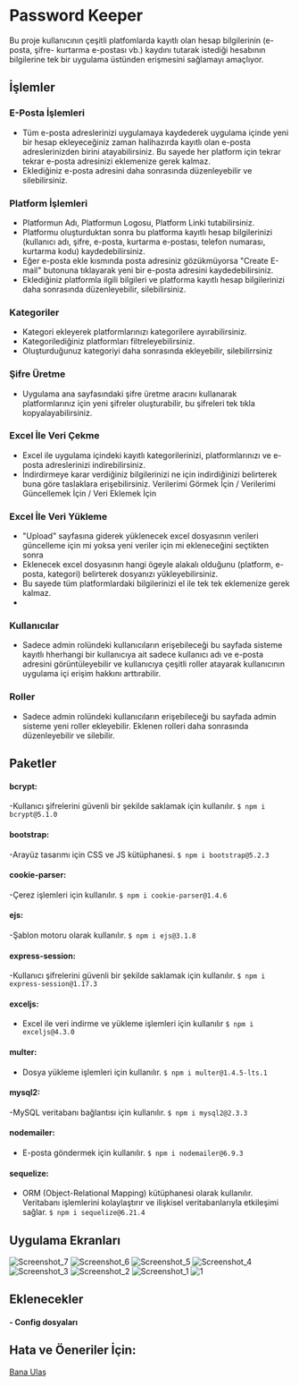 # Password Keeper

Bu proje kullanıcının çeşitli platfomlarda kayıtlı olan hesap bilgilerinin (e-posta, şifre- kurtarma e-postası vb.) kaydını tutarak istediği hesabının bilgilerine tek bir uygulama üstünden erişmesini sağlamayı amaçlıyor. 

## İşlemler

### E-Posta İşlemleri
- Tüm e-posta adreslerinizi uygulamaya kaydederek uygulama içinde yeni bir hesap ekleyeceğiniz zaman halihazırda kayıtlı olan e-posta adreslerinizden birini atayabilirsiniz. Bu sayede her platform için tekrar tekrar e-posta adresinizi eklemenize gerek kalmaz.
- Eklediğiniz e-posta adresini daha sonrasında düzenleyebilir ve silebilirsiniz.

### Platform İşlemleri
- Platformun Adı, Platformun Logosu, Platform Linki tutabilirsiniz.
- Platformu oluşturduktan sonra bu platforma kayıtlı hesap bilgilerinizi (kullanıcı adı, şifre, e-posta, kurtarma e-postası, telefon numarası, kurtarma kodu) kaydedebilirsiniz.
- Eğer e-posta ekle kısmında posta adresiniz gözükmüyorsa "Create E-mail" butonuna tıklayarak yeni bir e-posta adresini kaydedebilirsiniz.
- Eklediğiniz platformla ilgili bilgileri ve platforma kayıtlı hesap bilgilerinizi daha sonrasında düzenleyebilir, silebilirsiniz.
   

### Kategoriler
- Kategori ekleyerek platformlarınızı kategorilere ayırabilirsiniz.
- Kategorilediğiniz platformları filtreleyebilirsiniz.
- Oluşturduğunuz kategoriyi daha sonrasında ekleyebilir, silebilirrsiniz
 
### Şifre Üretme
- Uygulama ana sayfasındaki şifre üretme aracını kullanarak platformlarınız için yeni şifreler oluşturabilir, bu şifreleri tek tıkla kopyalayabilirsiniz.

### Excel İle Veri Çekme
- Excel ile uygulama içindeki kayıtlı kategorilerinizi, platformlarınızı ve e-posta adreslerinizi indirebilirsiniz.
- İndirdirmeye karar verdiğiniz bilgilerinizi ne için indirdiğinizi belirterek buna göre taslaklara erişebilirsiniz. Verilerimi Görmek İçin / Verilerimi Güncellemek İçin / Veri Eklemek İçin
  

### Excel İle Veri Yükleme
- "Upload" sayfasına giderek yüklenecek excel dosyasının verileri güncelleme için mi yoksa yeni veriler için mi ekleneceğini seçtikten sonra
- Eklenecek excel dosyasının hangi ögeyle alakalı olduğunu (platform, e-posta, kategori) belirterek dosyanızı yükleyebilirsiniz.
- Bu sayede tüm platformlardaki bilgilerinizi el ile tek tek eklemenize gerek kalmaz.
-  
### Kullanıcılar
- Sadece admin rolündeki kullanıcıların erişebileceği bu sayfada sisteme kayıtlı hherhangi bir kullanıcıya ait sadece kullanıcı adı ve e-posta adresini görüntüleyebilir ve kullanıcıya çeşitli roller atayarak kullanıcının uygulama içi erişim hakkını arttırabilir.

### Roller
- Sadece admin rolündeki kullanıcıların erişebileceği bu sayfada admin sisteme yeni roller ekleyebilir. Eklenen rolleri daha sonrasında düzenleyebilir ve silebilir.

## Paketler

#### bcrypt:
-Kullanıcı şifrelerini güvenli bir şekilde saklamak için kullanılır.
    `$ npm i bcrypt@5.1.0`
#### bootstrap:
-Arayüz tasarımı için CSS ve JS kütüphanesi.
    `$ npm i bootstrap@5.2.3`
#### cookie-parser:
-Çerez işlemleri için kullanılır.
    `$ npm i cookie-parser@1.4.6`
#### ejs:
-Şablon motoru olarak kullanılır.
    `$ npm i ejs@3.1.8`
#### express-session:
-Kullanıcı şifrelerini güvenli bir şekilde saklamak için kullanılır.
    `$ npm i express-session@1.17.3`
#### exceljs:
- Excel ile veri indirme ve yükleme işlemleri için kullanılır
    `$ npm i exceljs@4.3.0`
#### multer:
- Dosya yükleme işlemleri için kullanılır.
    `$ npm i multer@1.4.5-lts.1`
#### mysql2:
-MySQL veritabanı bağlantısı için kullanılır.
    `$ npm i mysql2@2.3.3`
#### nodemailer:
- E-posta göndermek için kullanılır.
    `$ npm i nodemailer@6.9.3`
#### sequelize:
- ORM (Object-Relational Mapping) kütüphanesi olarak kullanılır. Veritabanı işlemlerini kolaylaştırır ve ilişkisel veritabanlarıyla etkileşimi sağlar.
    `$ npm i sequelize@6.21.4`

## Uygulama Ekranları
![Screenshot_7](https://github.com/yasinaacar/cinemovie/assets/70544990/63dd9b95-346a-4ade-a70d-58f181095b1d)
![Screenshot_6](https://github.com/yasinaacar/cinemovie/assets/70544990/2efc842b-0486-49e3-ad43-7139339736e2)
![Screenshot_5](https://github.com/yasinaacar/cinemovie/assets/70544990/db74907a-482a-4862-a154-7ab285e2ea47)
![Screenshot_4](https://github.com/yasinaacar/cinemovie/assets/70544990/ea53f5f5-b6b7-40ea-a9fc-61083065d4ae)
![Screenshot_3](https://github.com/yasinaacar/cinemovie/assets/70544990/92e48456-c6f5-43a8-8ea1-dc56b12e7ee4)
![Screenshot_2](https://github.com/yasinaacar/cinemovie/assets/70544990/6ac7a9f4-63dd-43e1-995c-24f247de3cc7)
![Screenshot_1](https://github.com/yasinaacar/cinemovie/assets/70544990/86ec88a7-4f4b-4363-af9f-74ef02b71720)
![1](https://github.com/yasinaacar/cinemovie/assets/70544990/e9bd8178-e2d0-49e7-8b39-614813f14395)



## Eklenecekler
#### - Config dosyaları

## Hata ve Öeneriler İçin:
[Bana Ulaş](mailto:yasinaacar@outlook.com)
